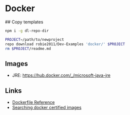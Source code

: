 # Docker

## Copy templates

```bash
npm i -g dl-repo-dir

PROJECT=/path/to/newproject
repo download robie2011/Dev-Examples 'docker/' $PROJECT
rm $PROJECT/readme.md
```

## Images
  * JRE: https://hub.docker.com/_/microsoft-java-jre

## Links
  * [Dockerfile Reference](https://docs.docker.com/engine/reference/builder/)
  * [Searching docker certified images](https://https://hub.docker.com/search?operating_system=linux&source=verified&type=image&architecture=amd64)
